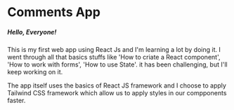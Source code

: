 # Comments App

##### Hello, Everyone!
This is my first web app using React Js and I'm learning a lot by doing it.
I went through all that basics stuffs like 'How to criate a React component', 'How to work with forms', 'How to use State'. it has been challenging, but I'll keep working on it.

The app itself uses the basics of React JS framework and I choose to apply Tailwind CSS  framework which allow us to apply styles in our compponents faster.
